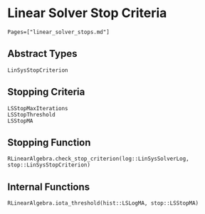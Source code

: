 # Linear Solver Stop Criteria

```@contents
Pages=["linear_solver_stops.md"]
```

## Abstract Types

```@docs
LinSysStopCriterion
```

## Stopping Criteria

```@docs
LSStopMaxIterations
LSStopThreshold
LSStopMA
```

## Stopping Function 

```@docs
RLinearAlgebra.check_stop_criterion(log::LinSysSolverLog, stop::LinSysStopCriterion) 
```        

## Internal Functions

```@docs
RLinearAlgebra.iota_threshold(hist::LSLogMA, stop::LSStopMA)
```
